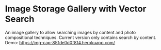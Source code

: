 # Image Storage Gallery with Vector Search
An image gallery to allow searching images by content and photo compositional techniques. Current version only contains search by content.
Demo: https://img-cap-851de0d0f814.herokuapp.com/

